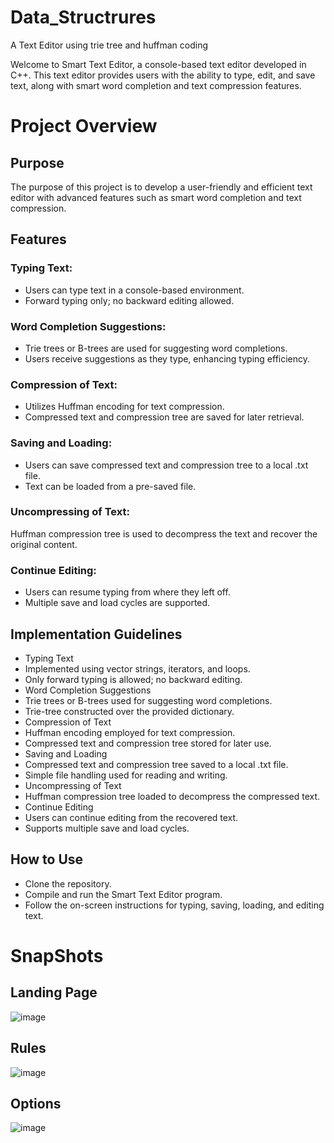 # Data_Structrures
A Text Editor using trie tree and huffman coding

Welcome to Smart Text Editor, a console-based text editor developed in C++. This text editor provides users with the ability to type, edit, and save text, along with smart word completion and text compression features.

# Project Overview
## Purpose
The purpose of this project is to develop a user-friendly and efficient text editor with advanced features such as smart word completion and text compression.

## Features
### Typing Text:

- Users can type text in a console-based environment.
- Forward typing only; no backward editing allowed.
  
### Word Completion Suggestions:

- Trie trees or B-trees are used for suggesting word completions.
- Users receive suggestions as they type, enhancing typing efficiency.
  
### Compression of Text:

- Utilizes Huffman encoding for text compression.
- Compressed text and compression tree are saved for later retrieval.

### Saving and Loading:

- Users can save compressed text and compression tree to a local .txt file.
- Text can be loaded from a pre-saved file.
  
### Uncompressing of Text:

Huffman compression tree is used to decompress the text and recover the original content.

### Continue Editing:

- Users can resume typing from where they left off.
- Multiple save and load cycles are supported.
  
## Implementation Guidelines
- Typing Text
- Implemented using vector strings, iterators, and loops.
- Only forward typing is allowed; no backward editing.
- Word Completion Suggestions
- Trie trees or B-trees used for suggesting word completions.
- Trie-tree constructed over the provided dictionary.
- Compression of Text
- Huffman encoding employed for text compression.
- Compressed text and compression tree stored for later use.
- Saving and Loading
- Compressed text and compression tree saved to a local .txt file.
- Simple file handling used for reading and writing.
- Uncompressing of Text
- Huffman compression tree loaded to decompress the compressed text.
- Continue Editing
- Users can continue editing from the recovered text.
- Supports multiple save and load cycles.
  
## How to Use
- Clone the repository.
- Compile and run the Smart Text Editor program.
- Follow the on-screen instructions for typing, saving, loading, and editing text.

# SnapShots
## Landing Page

![image](https://github.com/laibairfan22/Data_Structrures/assets/139337014/8f5119e4-0e13-438c-8c30-17367788767d)

## Rules

![image](https://github.com/laibairfan22/Data_Structrures/assets/139337014/a416f67e-0748-4167-9129-9659fa9e641d)


## Options

![image](https://github.com/laibairfan22/Data_Structrures/assets/139337014/92d390db-acf1-415d-b085-9ea9c8e10c54)





